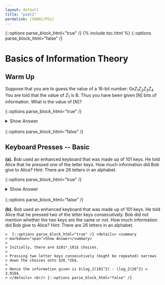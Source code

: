 ```yaml
---
layout: default
title: "pset1"
permalink: /50002/PS1/
---
```


{::options parse_block_html="true" /}
{% include toc.html %}
{::options parse_block_html="false" /}


# Basics of Information Theory

## Warm Up

Suppose that you are to guess the value of a 16-bit number: 0x$Z_1Z_2Z_3Z_4$ You are told that the value of $Z_1$ is B. Thus you have been given [N] bits of information. What is the value of [N]?

{::options parse_block_html="true" /}
<details>
  <summary markdown="span">Show Answer</summary>
  
Obviously $Z_x$ represents 4 bits since these are in hexadecimal number system (indicated with the prefix of `0x`.) We are literally told that the first hex digit is $B = 1011$. Hence we are given **4 bits of information**.  There are still other 12 bits that we do not know of its value. 
</details>
<br/>
{::options parse_block_html="false" /}


## Keyboard Presses -- Basic
**(a).** Bob used an enhanced keyboard that was made up of 101 keys. He told Alice that he pressed one of the letter keys. How much information did Bob give to Alice? Hint: There are 26 letters in an alphabet.

{::options parse_block_html="true" /} 
<details> 
<summary
 markdown="span">Show Answer</summary>

Initially, there's 101 choices. The information that Bob gave Alice
narrows down the choices into 26. The information given is therefore
$\log_2(101) - \log_2(26) = 1.958$. </details> 
<br/> 
{::options parse_block_html="false" /}

**(b).** Bob used an enhanced keyboard that was made up of 101 keys. He told Alice that he pressed two of the letter keys consecutively. Bob did not mention whether the two keys are the same or not. How much information did Bob give to Alice? Hint: There are 26 letters in an alphabet.

	>  {::options parse_block_html="true" /} <details> <summary
	> markdown="span">Show Answer</summary>
	> 
	> Initially, there are $101*_101$ choices. 
	> 
	> Pressing two letter keys consecutively (might be repeated) narrows
	> down the choices onto $26_*26$. 
	> 
	> Hence the information given is $\log_2(101^2) - \log_2(26^2) = 3.916$.
	> </details> <br/> {::options parse_block_html="false" /}

  
<!--stackedit_data:
eyJoaXN0b3J5IjpbLTE2OTg4ODk4NTQsOTc3NTQ0OTU2XX0=
-->